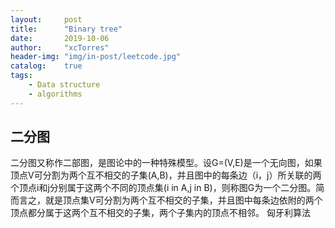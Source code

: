 ```yaml
---
layout:     post
title:      "Binary tree"
date:       2019-10-06
author:     "xcTorres"
header-img: "img/in-post/leetcode.jpg"
catalog:    true
tags:
    - Data structure
    - algorithms
---
```


## 二分图  
二分图又称作二部图，是图论中的一种特殊模型。设G=(V,E)是一个无向图，如果顶点V可分割为两个互不相交的子集(A,B)，并且图中的每条边（i，j）所关联的两个顶点i和j分别属于这两个不同的顶点集(i in A,j in B)，则称图G为一个二分图。简而言之，就是顶点集V可分割为两个互不相交的子集，并且图中每条边依附的两个顶点都分属于这两个互不相交的子集，两个子集内的顶点不相邻。
匈牙利算法  
